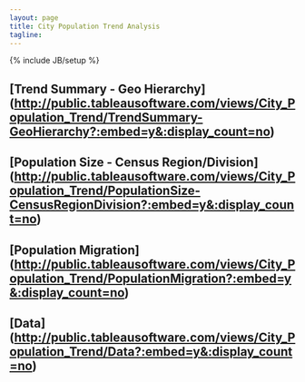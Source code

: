 ```yaml
---
layout: page
title: City Population Trend Analysis
tagline: 
---
```

{% include JB/setup %}


## [Trend Summary - Geo Hierarchy] (http://public.tableausoftware.com/views/City_Population_Trend/TrendSummary-GeoHierarchy?:embed=y&:display_count=no)


## [Population Size - Census Region/Division] (http://public.tableausoftware.com/views/City_Population_Trend/PopulationSize-CensusRegionDivision?:embed=y&:display_count=no)


## [Population Migration] (http://public.tableausoftware.com/views/City_Population_Trend/PopulationMigration?:embed=y&:display_count=no)

## [Data] (http://public.tableausoftware.com/views/City_Population_Trend/Data?:embed=y&:display_count=no)




